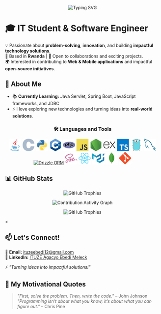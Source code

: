 <p align="center">
 <img src="https://readme-typing-svg.herokuapp.com?font=Fira+Code&pause=1000&color=FF00FF&center=true&vCenter=true&width=500&lines=Hi+there!+I'm+Ebedi+Meleck;IT+Student+%26+Software+Engineer;CTO+of+Ebyte+Code+Labs;Welcome+to+my+GitHub+profile!" alt="Typing SVG" />
</p>



# 🎓 IT Student & Software Engineer  

💡 Passionate about **problem-solving**, **innovation**, and building **impactful technology solutions**.  
📍 Based in **Rwanda** | 🤝 Open to collaborations and exciting projects.  
🌍 Interested in contributing to **Web & Mobile applications** and impactful **open-source initiatives**.  



## 🚀 About Me  
- 📚 **Currently Learning:** Java Servlet, Spring Boot, JavaScript frameworks, and JDBC  
- ⚡ I love exploring new technologies and turning ideas into **real-world solutions**.  



<h3 align="center">🛠️ Languages and Tools</h3>
<p align="center">
  <a href="https://www.java.com" target="_blank"><img src="https://raw.githubusercontent.com/devicons/devicon/master/icons/java/java-original.svg" alt="Java" width="40" height="40"/></a>
  <a href="https://www.w3schools.com/c/" target="_blank"><img src="https://raw.githubusercontent.com/devicons/devicon/master/icons/c/c-original.svg" alt="C" width="40" height="40"/></a>
  <a href="https://www.python.org" target="_blank"><img src="https://raw.githubusercontent.com/devicons/devicon/master/icons/python/python-original.svg" alt="Python" width="40" height="40"/></a>
  <a href="https://isocpp.org/" target="_blank"><img src="https://raw.githubusercontent.com/devicons/devicon/master/icons/cplusplus/cplusplus-original.svg" alt="C++" width="40" height="40"/></a>
  <a href="https://www.php.net" target="_blank"><img src="https://raw.githubusercontent.com/devicons/devicon/master/icons/php/php-original.svg" alt="PHP" width="40" height="40"/></a>
  <a href="https://developer.mozilla.org/en-US/docs/Web/JavaScript" target="_blank"><img src="https://raw.githubusercontent.com/devicons/devicon/master/icons/javascript/javascript-original.svg" alt="JavaScript" width="40" height="40"/></a>
  <a href="https://nodejs.org/" target="_blank"><img src="https://raw.githubusercontent.com/devicons/devicon/master/icons/nodejs/nodejs-original.svg" alt="Node.js" width="40" height="40"/></a>
  <a href="https://expressjs.com/" target="_blank"><img src="https://raw.githubusercontent.com/devicons/devicon/master/icons/express/express-original.svg" alt="Express.js" width="40" height="40"/></a>
  <a href="https://www.typescriptlang.org/" target="_blank"><img src="https://raw.githubusercontent.com/devicons/devicon/master/icons/typescript/typescript-original.svg" alt="TypeScript" width="40" height="40"/></a>
  <a href="https://go.dev/" target="_blank"><img src="https://raw.githubusercontent.com/devicons/devicon/master/icons/go/go-original.svg" alt="Go" width="40" height="40"/></a>
  <a href="https://www.mysql.com/" target="_blank"><img src="https://raw.githubusercontent.com/devicons/devicon/master/icons/mysql/mysql-original.svg" alt="MySQL" width="40" height="40"/></a>
  <a href="https://orm.drizzle.team/" target="_blank"><img src="https://raw.githubusercontent.com/drizzle-team/drizzle-icons/main/drizzle.svg" alt="Drizzle ORM" width="40" height="40"/></a>
  <a href="https://sass-lang.com/" target="_blank"><img src="https://raw.githubusercontent.com/devicons/devicon/master/icons/sass/sass-original.svg" alt="SASS" width="40" height="40"/></a>
  <a href="https://reactjs.org/" target="_blank"><img src="https://raw.githubusercontent.com/devicons/devicon/master/icons/react/react-original.svg" alt="React" width="40" height="40"/></a>
  <a href="https://mui.com/" target="_blank"><img src="https://raw.githubusercontent.com/devicons/devicon/master/icons/materialui/materialui-original.svg" alt="Material UI" width="40" height="40"/></a>
  <a href="https://www.mongodb.com/" target="_blank"><img src="https://raw.githubusercontent.com/devicons/devicon/master/icons/mongodb/mongodb-original.svg" alt="MongoDB" width="40" height="40"/></a>
  <a href="https://git-scm.com/" target="_blank"><img src="https://raw.githubusercontent.com/devicons/devicon/master/icons/git/git-original.svg" alt="Git" width="40" height="40"/></a>
</p>


## 📊 GitHub Stats  
<p align="center">
  <img src="https://github-profile-trophy.vercel.app/?username=ISONIC0788&theme=radical&column=3&no-frame=true" alt="GitHub Trophies"/>
</p>



<p align="center">
  <img src="https://github-readme-activity-graph.vercel.app/graph?username=ISONIC0788&theme=react-dark&hide_border=true" alt="Contribution Activity Graph"/>
</p>


<p align="center">
  <img src="https://github-profile-trophy.vercel.app/?username=ISONIC0788&theme=radical&row=1&column=6" alt="GitHub Trophies"/>
</p>




<



## 📫 Let's Connect!  

📧 **Email:** ituzeebedi12@gmail.com  
🔗 **LinkedIn:** [ITUZE Agacyo Ebedi Meleck](https://www.linkedin.com/in/ituze-agacyo-ebed-meleck-65a13b2b7/)   

⚡ *"Turning ideas into impactful solutions!"*  



## 💬 My Motivational Quotes  

> *"First, solve the problem. Then, write the code."* – John Johnson  
> *"Programming isn’t about what you know; it’s about what you can figure out."* – Chris Pine  

